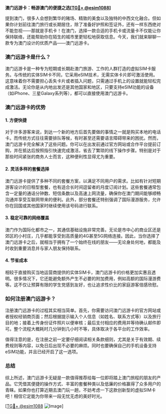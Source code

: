 **澳门远游卡：畅游澳门的便捷之选[[TG💪+ @esim1088](https://t.me/s/esim1088)]**

提到澳门，很多人会想到繁华的赌场、精致的美食以及独特的中西文化融合。但如果你计划前往澳门旅行或长期居住，除了准备好护照和签证外，还有一样东西绝对不能忽视——那就是手机卡！在澳门，选择一款合适的手机卡或流量卡不仅能让你保持联络，还能帮助你在陌生的城市里更轻松地获取信息。今天，我们就来聊聊一款专为澳门设计的优质产品——澳门远游卡。

### 澳门远游卡是什么？

澳门远游卡是一种专为短期或长期赴澳门旅游、工作的人群打造的虚拟SIM卡服务。与传统的实体SIM卡不同，它采用eSIM技术，无需实体卡片即可激活使用。这意味着你不需要担心丢失卡片或者插入问题，只需通过手机上的设置就能轻松完成激活。无论你是从内地出发还是其他国家和地区，只要支持eSIM功能的设备（如iPhone、三星Galaxy系列等），都可以直接使用澳门远游卡。

### 澳门远游卡的优势

#### 1. **方便快捷**
   对于许多游客来说，到达一个新的地方后首先要做的事情之一就是购买本地的电话卡。而传统方式往往需要排队等候，有时甚至还需要语言障碍带来的困扰。然而，澳门远游卡完全解决了这些问题。你可以在出发前通过官方网站或合作平台提前订购，并在抵达后按照指引快速完成激活，省去了繁琐的线下操作步骤。特别是对于那些时间紧张的商务人士而言，这种便利性显得尤为重要。

#### 2. **灵活多样的套餐选择**
   澳门远游卡提供了多种不同的套餐方案，以满足不同用户的需求。比如有针对短期游客设计的日租型套餐，也有适合长时间逗留者的月度订阅计划。这些套餐通常包含一定量的通话分钟数、短信条数以及高速上网流量，确保你在澳门期间能够顺畅沟通并享受互联网带来的便利。此外，部分套餐还特别强调了国际漫游服务，允许你在回国或其他国家时继续使用该号码进行联系。

#### 3. **稳定可靠的网络覆盖**
   澳门作为国际化都市之一，其通信基础设施非常完善。无论是市中心的商业区还是郊区的小村庄，几乎都能享受到高质量的4G甚至5G网络连接。因此，当你选择了澳门远游卡之后，就相当于拥有了一个始终在线的朋友——无论身处何地，都能及时收到重要消息并与家人朋友保持联系。

#### 4. **节省成本**
   相较于直接购买当地运营商提供的实体SIM卡，澳门远游卡的价格更加实惠且透明。很多情况下，它还能避免额外产生不必要的附加费用，例如高额的国际漫游费等。这不仅让预算有限的学生党感到友好，也让追求性价比的家庭游客倍感欣慰。

### 如何注册澳门远游卡？

注册澳门远游卡的过程其实相当简单。首先，你需要访问澳门远游卡的官方网站或者授权经销商页面；然后根据提示输入个人信息（如姓名、联系方式等）以及旅行目的地；接着上传身份证件照片以便审核；最后支付相应的费用并等待确认邮件即可。整个流程大概耗时几分钟到几小时不等，具体取决于各平台的工作效率。

值得注意的是，在注册之前一定要仔细阅读相关条款细则，尤其是关于有效期、续费规则等内容，以免日后出现不必要的麻烦。同时也要确保自己的手机设备支持eSIM功能，并且已经开启了这一选项。

### 总结

综上所述，澳门远游卡无疑是一款值得推荐给每一位即将踏上澳门旅程的朋友的产品。它凭借其便捷的操作方式、丰富的套餐种类以及低廉的价格赢得了众多用户的青睐。如果你也打算近期去澳门玩一趟，不妨考虑一下这款创新型的虚拟SIM卡吧！相信它定能为你带来一段无忧无虑的美好时光。

[[TG💪+ @esim1088](https://t.me/s/esim1088) ![Image](https://i.postimg.cc/4NQfJmqS/Snipaste-2025-05-13-00-14-12.png)]